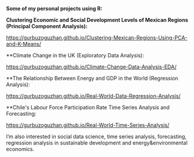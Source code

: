 **Some of my personal projects using R:**

**Clustering Economic and Social Development Levels of Mexican Regions (Principal Component Analysis):**

https://gurbuzoguzhan.github.io/Clustering-Mexican-Regions-Using-PCA-and-K-Means/

**Climate Change in the UK (Exploratory Data Analysis):

https://gurbuzoguzhan.github.io/Climate-Change-Data-Analysis-EDA/

**The Relationship Between Energy and GDP in the World (Regression Analysis):

https://gurbuzoguzhan.github.io/Real-World-Data-Regression-Analysis/

**Chile's Labour Force Participation Rate Time Series Analysis and Forecasting: 

https://gurbuzoguzhan.github.io/Real-World-Time-Series-Analysis/

I’m also interested in social data science, time series analysis, forecasting, regression analysis in sustainable development and energy&environmental economics.
